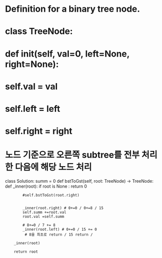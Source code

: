 # Definition for a binary tree node.
# class TreeNode:
#     def __init__(self, val=0, left=None, right=None):
#         self.val = val
#         self.left = left
#         self.right = right
# 노드 기준으로 오른쪽 subtree를 전부 처리한 다음에 해당 노드 처리
class Solution:
    summ = 0
    def bstToGst(self, root: TreeNode) -> TreeNode:
        def _inner(root):
            if root is None :
                return 0
            
            #self.bstToGst(root.right)
            
            
            _inner(root.right) # 0+=0 / 0+=8 / 15
            self.summ +=root.val
            root.val =self.summ
            
            # 8+=0 / 7 += 8
            _inner(root.left) # 0+=0 / 15 += 0
             # 8을 최초로 return / 15 return /
            
        _inner(root)
        
        return root
        
